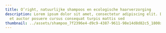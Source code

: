 ```yaml
---
title: O’right, natuurlijke shampoos en ecologische haarverzorging
description: Lorem ipsum dolor sit amet, consectetur adipiscing elit. Duis eget
  et auctor posuere cursus consequat turpis mattis sed
thumbnail: ../assets/shampoo_7f2396e4-d9c9-4387-9611-98e14d8d82c5_1800x.jpg
---
```

